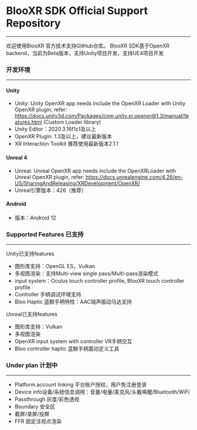 # BlooXR SDK Official Support Repository
-----------------------------------------------------------
欢迎使用BlooXR 官方技术支持GitHub仓库。
BlooXR SDK基于OpenXR backend，当前为Beta版本，支持Unity项目开发，支持UE4项目开发
### 开发环境
-----------------------------------------------------------
#### Unity
- Unity: Unity OpenXR app needs include the OpenXR Loader with Unity OpenXR plugin, refer: https://docs.unity3d.com/Packages/com.unity.xr.openxr@1.3/manual/features.html  (Custom Loader library) 
- Unity Editor：2020.3.16f1c1及以上
- OpenXR Plugin: 1.3及以上，建议最新版本
- XR Interaction Toolkit 推荐使用最新版本2.1.1

#### Unreal 4
- Unreal: Unreal OpenXR app needs include the OpenXRLoader with Unreal OpenXR plugin, refer: https://docs.unrealengine.com/4.26/en-US/SharingAndReleasing/XRDevelopment/OpenXR/
- Unreal引擎版本：426（推荐）

#### Android
- 版本：Android 12


### Supported Features 已支持
-----------------------------------------------------------
Unity已支持features
- 图形库支持：OpenGL ES，Vulkan
- 多视图渲染：支持Multi-view single pass/Multi-pass渲染模式
- input system：Oculus touch controller profile, BlooXR touch controller profile
- Controller 手柄调试环境支持
- Bloo Haptic 蓝鲸手柄特性：AAC瑞声振动马达支持

Unreal已支持features
- 图形库支持：Vulkan
- 多视图渲染
- OpenXR input system with controller VR手柄交互
- Bloo controller haptic 蓝鲸手柄震动定义工具

### Under plan 计划中
-----------------------------------------------------------
- Platform account linking 平台账户授权，用户免注册登录
- Device info设备/系统信息调用：音量/电量/麦克风/头戴唤醒/Bluetooth/WiFi
- Passthrough 灰度/彩色透视
- Boundary 安全区
- 截屏/录屏/投屏
- FFR 固定注视点渲染
